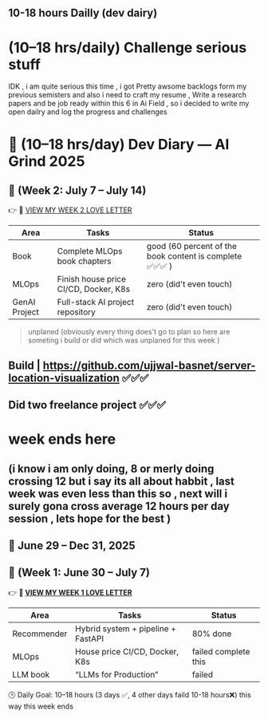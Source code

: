 ## 10-18 hours Dailly  (dev dairy) 

# (10–18 hrs/daily) Challenge serious stuff 
IDK , i am quite serious this time , i got Pretty  awsome  backlogs form my previous semisters  and also i need to craft my resume , Write a research papers and be job ready within this 6 in Ai Field , so i decided to write my open dailry and log the progress and challenges


# 🚀 (10–18 hrs/day) Dev Diary — AI Grind 2025



## 🧠 (Week 2: July 7 – July 14)  
👉 🔗 [VIEW MY WEEK 2 LOVE LETTER](https://github.com/ujjwal-basnet/My-Love-Letter/blob/main/Weekly-Logs/week2.md)

| Area         | Tasks                                | Status               |
|--------------|-------------------------------------|----------------------|
| Book         | Complete MLOps book chapters         | good  (60 percent of the book content is complete ✅✅✅ )         |
| MLOps        | Finish house price CI/CD, Docker, K8s| zero (did't even touch) |
| GenAI Project| Full-stack AI project repository     |  zero (did't even touch) |

>unplaned (obviously every thing does't go to plan so here are someting i build or did which was unplaned for this week )

## Build | https://github.com/ujjwal-basnet/server-location-visualization    ✅✅✅

 ## Did two freelance project  ✅✅✅


# week ends  here
## (i know i am only doing, 8 or merly doing crossing 12 but i say its all about habbit , last week was even less than this so , next will i surely gona cross average 12 hours per day session , lets hope for the best   )




📅 June 29 – Dec 31, 2025  
---

## 🧠  (Week 1: June 30 – July 7)
👉 **🔗 [ VIEW MY WEEK 1 LOVE LETTER ](https://github.com/ujjwal-basnet/My-Love-Letter/blob/main/Weekly-Logs/(july)-week-1.md)**


| Area         | Tasks                                  | Status |
|--------------|-----------------------------------------|--------|
| Recommender  | Hybrid system + pipeline + FastAPI      | 80% done    |
| MLOps        | House price CI/CD, Docker, K8s          | failed complete this    |
| LLM book  |  “LLMs for Production”  | failed      |

🕒 Daily Goal: 10–18 hours  (3 days ✅, 4 other days faild 10-18 hours❌) this way this week ends